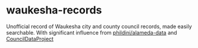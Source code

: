 # waukesha-records
Unofficial record of Waukesha city and county council records, made easily searchable. With significant influence from [phildini/alameda-data](https://github.com/phildini/alameda-data) and [CouncilDataProject](https://councildataproject.org/)
